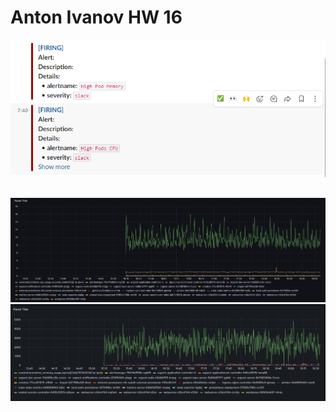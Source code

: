 # Anton Ivanov HW 16

![Slack notification](image-2.png)
##

![Dashboard Grafana -  CPU usage](image.png)
![Dashboard Grafana - message usage](image-1.png)
